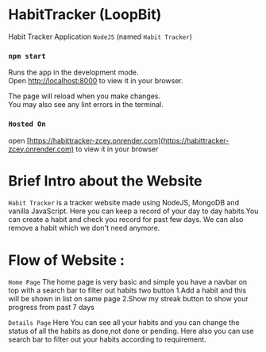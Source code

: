 # HabitTracker (LoopBit)
 Habit Tracker Application `NodeJS` (named `Habit Tracker`)

### `npm start`

Runs the app in the development mode.\
Open [http://localhost:8000](http://localhost:8000) to view it in your browser.

The page will reload when you make changes.\
You may also see any lint errors in the terminal.

### `Hosted On`
open [https://habittracker-zcey.onrender.com](https://habittracker-zcey.onrender.com) to view it in your browser

# Brief Intro about the Website
`Habit Tracker` is a tracker website made using NodeJS, MongoDB and vanilla JavaScript.
Here you can keep a record of your day to day habits.You can create a habit and check you record for past few days.
We can also remove a habit which we don't need anymore.

# Flow of Website :
`Home Page`
The home page is very basic and simple you have a navbar on top with a search bar to filter out habits two button
1.Add a habit and this will be shown in list on same page
2.Show my streak button to show your progress from past 7 days

`Details Page`
Here You can see all your habits and you can change the status of all the habits as done,not done or pending. Here also you can use search bar to filter out your habits according to requirement.

